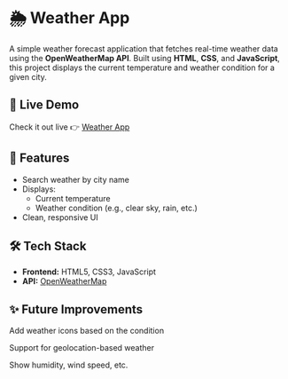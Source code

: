 # 🌦️ Weather App

A simple weather forecast application that fetches real-time weather data using the **OpenWeatherMap API**. Built using **HTML**, **CSS**, and **JavaScript**, this project displays the current temperature and weather condition for a given city.

## 🔗 Live Demo

Check it out live 👉 [Weather App](https://prasanna542.github.io/Weather-App/)


## 🚀 Features

- Search weather by city name
- Displays:
  - Current temperature
  - Weather condition (e.g., clear sky, rain, etc.)
- Clean, responsive UI

## 🛠️ Tech Stack

- **Frontend:** HTML5, CSS3, JavaScript
- **API:** [OpenWeatherMap](https://openweathermap.org/api)


## ✨ Future Improvements
Add weather icons based on the condition

Support for geolocation-based weather

Show humidity, wind speed, etc.